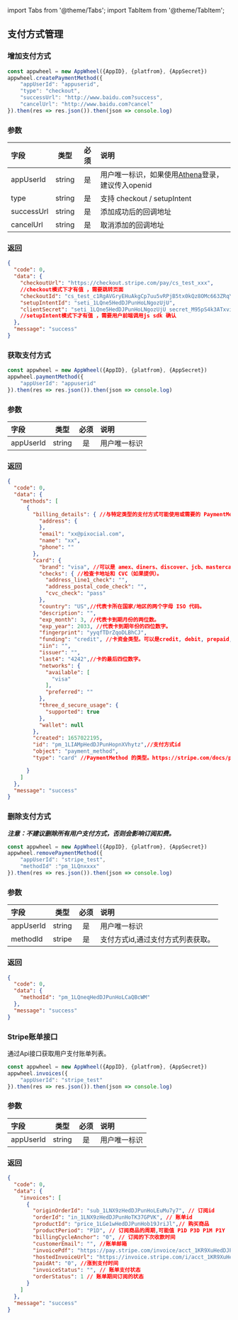 import Tabs from '@theme/Tabs';
import TabItem from '@theme/TabItem';

## 支付方式管理

### 增加支付方式

<Tabs>
  <TabItem value="Javascript" label="Javascript">

```Javascript
const appwheel = new AppWheel({AppID}, {platfrom}, {AppSecret})
appwheel.createPaymentMethod({
    "appUserId": "appuserid",
    "type": "checkout",
    "successUrl": "http://www.baidu.com?success",
    "cancelUrl": "http://www.baidu.com?cancel"
}).then(res => res.json()).then(json => console.log)
```

</TabItem>
</Tabs>

### 参数

| 字段 | 类型 | 必须 | 说明 |
|:----------------|:-------------:|:--:|:-------------------------------|
| appUserId | string | 是 | 用户唯一标识，如果使用[Athena](https://docs.pixocial.io/athena/docs/intro)登录，建议传入openid |
| type | string | 是 | 支持 checkout / setupIntent |
| successUrl | string | 是 | 添加成功后的回调地址 |
| cancelUrl | string | 是 | 取消添加的回调地址 |

### 返回

```json
{
  "code": 0,
  "data": {
    "checkoutUrl": "https://checkout.stripe.com/pay/cs_test_xxx",
    //checkout模式下才有值 ，需要跳转页面
    "checkoutId": "cs_test_c1RgAVGryEHuAkgCp7uu5vRPjB5tx0kQz8OMc663ZRqYwCmtmV6nWSDE0E",
    "setupIntentId": "seti_1LQne5HedDJPunHoLNgozUjU",
    "clientSecret": "seti_1LQne5HedDJPunHoLNgozUjU_secret_M95pS4k3ATxviQuFZrW8aPY60FrAR4p"
    //setupIntent模式下才有值 ，需要用户前端调用js sdk 确认
  },
  "message": "success"
}

```

### 获取支付方式


<Tabs>
  <TabItem value="Javascript" label="Javascript">

```Javascript
const appwheel = new AppWheel({AppID}, {platfrom}, {AppSecret})
appwheel.paymentMethod({
    "appUserId": "appuserid"
}).then(res => res.json()).then(json => console.log)
```

</TabItem>
</Tabs>

### 参数

| 字段 | 类型 | 必须 | 说明 |
|:----------------|:-------------:|:--:|:-------------------------------|
| appUserId | string | 是 | 用户唯一标识 |
### 返回

```json
{
  "code": 0,
  "data": {
    "methods": [
      {
        "billing_details": { //与特定类型的支付方式可能使用或需要的 PaymentMethod 相关的账单信息。
          "address": {
          },
          "email": "xx@pixocial.com",
          "name": "xx",
          "phone": ""
        },
        "card": {
          "brand": "visa", //可以是 amex、diners、discover、jcb、mastercard、unionpay、visa 或 unknown。
          "checks": { //检查卡地址和 CVC（如果提供）。
            "address_line1_check": "",
            "address_postal_code_check": "",
            "cvc_check": "pass"
          },
          "country": "US",//代表卡所在国家/地区的两个字母 ISO 代码。
          "description": "",
          "exp_month": 3, //代表卡到期月份的两位数。
          "exp_year": 2033, //代表卡到期年份的四位数字。
          "fingerprint": "yyqfTDrZqoDLBhCJ",
          "funding": "credit", //卡资金类型。可以是credit, debit, prepaid, or unknown
          "iin": "",
          "issuer": "",
          "last4": "4242",//卡的最后四位数字。
          "networks": {
            "available": [
              "visa"
            ],
            "preferred": ""
          },
          "three_d_secure_usage": {
            "supported": true
          },
          "wallet": null
        },
        "created": 1657022195,
        "id": "pm_1LIAMpHedDJPunHopnXVhytz",//支付方式id
        "object": "payment_method",
        "type": "card" //PaymentMethod 的类型。https://stripe.com/docs/payments/payment-methods/overview#cards

      }
    ]
  },
  "message": "success"
}

```

### 删除支付方式

***注意：不建议删除所有用户支付方式，否则会影响订阅扣费。***

<Tabs>
  <TabItem value="Javascript" label="Javascript">

```Javascript
const appwheel = new AppWheel({AppID}, {platfrom}, {AppSecret})
appwheel.removePaymentMethod({
    "appUserId": "stripe_test",
    "methodId" :"pm_1LQnxxxx"
}).then(res => res.json()).then(json => console.log)
```

</TabItem>
</Tabs>

### 参数

| 字段 | 类型 | 必须 | 说明 |
|:----------------|:-------------:|:--:|:-------------------------------|
| appUserId | string | 是 | 用户唯一标识 |
| methodId |stripe|是|支付方式id,通过支付方式列表获取。
### 返回

```json
{
  "code": 0,
  "data": {
    "methodId": "pm_1LQneqHedDJPunHoLCaQBcWM"
  },
  "message": "success"
}
```

### Stripe账单接口
通过Api接口获取用户支付账单列表。

<Tabs>
  <TabItem value="Javascript" label="Javascript">

```Javascript
const appwheel = new AppWheel({AppID}, {platfrom}, {AppSecret})
appwheel.invoices({
    "appUserId": "stripe_test"
}).then(res => res.json()).then(json => console.log)
```

</TabItem>
</Tabs>

### 参数

| 字段 | 类型 | 必须 | 说明 |
|:----------------|:-------------:|:--:|:-------------------------------|
| appUserId | string | 是 | 用户唯一标识 |
### 返回

```json
{
  "code": 0,
  "data": {
    "invoices": [
      {
        "originOrderId": "sub_1LNX9zHedDJPunHoLEuMu7y7", // 订阅id
        "orderId": "in_1LNX9zHedDJPunHoTK37GPVK", // 账单id
        "productId": "price_1LGe1wHedDJPunHob19JriJl",// 购买商品
        "productPeriod": "P1D", // 订阅商品的周期,可能值 P1D P3D P1M P1Y  
        "billingCycleAnchor": "0", // 订阅的下次收款时间
        "customerEmail": "", //账单邮箱
        "invoicePdf": "https://pay.stripe.com/invoice/acct_1KR9XuHedDJPunHo/test_YWNjdF8xS1I5WHVIZWRESlB1bkhvLF9NNWliVXhSaUFrQWdUNlFnMklIQXpzdWJtQWhseVQ0LDQ4ODQyMjU50200imH1r5z6/pdf?s=ap",//账单pdf下载地址
        "hostedInvoiceUrl": "https://invoice.stripe.com/i/acct_1KR9XuHedDJPunHo/test_YWNjdF8xS1I5WHVIZWRESlB1bkhvLF9NNWliVXhSaUFrQWdUNlFnMklIQXpzdWJtQWhseVQ0LDQ4ODQyMjU50200imH1r5z6?s=ap", // 账单详细页面
        "paidAt": "0", //涨到支付时间
        "invoiceStatus": "", // 账单支付状态
        "orderStatus": 1 // 账单期间订阅的状态
      }
    ]
  },
  "message": "success"
}
```